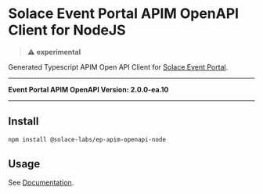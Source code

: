 # Solace Event Portal APIM OpenAPI Client for NodeJS

>:warning: **experimental**

Generated Typescript APIM Open API Client for [Solace Event Portal](https://solace.com/products/portal).

---

**Event Portal APIM OpenAPI Version: 2.0.0-ea.10**

---

## Install

```bash
npm install @solace-labs/ep-apim-openapi-node
```

## Usage

See [Documentation](https://solacelabs.github.io/solace-tools-typescript/).
